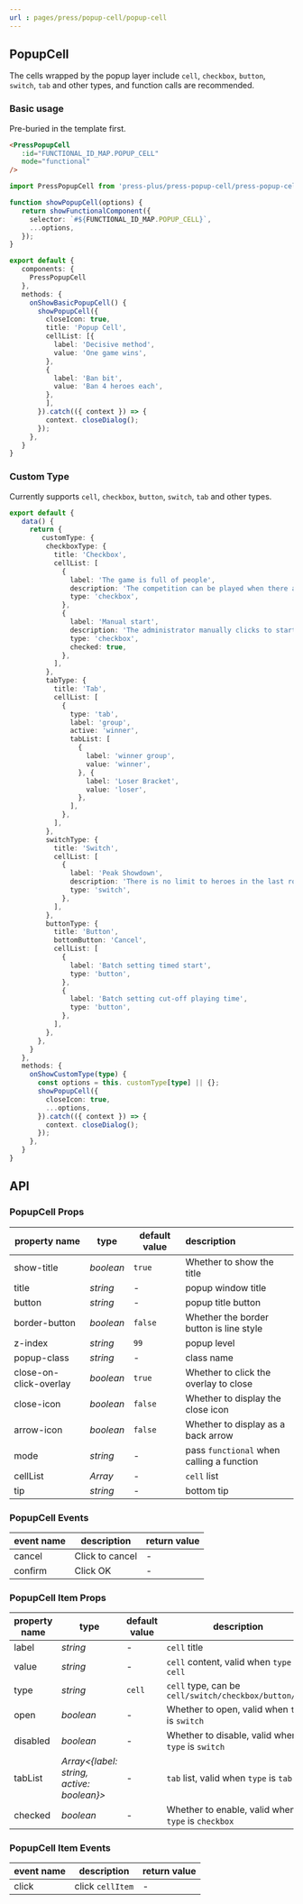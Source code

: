 ```yaml
---
url : pages/press/popup-cell/popup-cell
---
```


## PopupCell 

The cells wrapped by the popup layer include `cell`, `checkbox`, `button`, `switch`, `tab` and other types, and function calls are recommended.


### Basic usage

Pre-buried in the template first.

```html
<PressPopupCell
   :id="FUNCTIONAL_ID_MAP.POPUP_CELL"
   mode="functional"
/>
```

```ts
import PressPopupCell from 'press-plus/press-popup-cell/press-popup-cell';

function showPopupCell(options) {
   return showFunctionalComponent({
     selector: `#${FUNCTIONAL_ID_MAP.POPUP_CELL}`,
     ...options,
   });
}

export default {
   components: {
     PressPopupCell
   },
   methods: {
     onShowBasicPopupCell() {
       showPopupCell({
         closeIcon: true,
         title: 'Popup Cell',
         cellList: [{
           label: 'Decisive method',
           value: 'One game wins',
         },
         {
           label: 'Ban bit',
           value: 'Ban 4 heroes each',
         },
         ],
       }).catch(({ context }) => {
         context. closeDialog();
       });
     },
   }
}
```


### Custom Type

Currently supports `cell`, `checkbox`, `button`, `switch`, `tab` and other types.


```ts
export default {
   data() {
     return {
        customType: {
         checkboxType: {
           title: 'Checkbox',
           cellList: [
             {
               label: 'The game is full of people',
               description: 'The competition can be played when there are at least 10 players from both parties. ',
               type: 'checkbox',
             },
             {
               label: 'Manual start',
               description: 'The administrator manually clicks to start the game, so that the players can start the game. ',
               type: 'checkbox',
               checked: true,
             },
           ],
         },
         tabType: {
           title: 'Tab',
           cellList: [
             {
               type: 'tab',
               label: 'group',
               active: 'winner',
               tabList: [
                 {
                   label: 'winner group',
                   value: 'winner',
                 }, {
                   label: 'Loser Bracket',
                   value: 'loser',
                 },
               ],
             },
           ],
         },
         switchType: {
           title: 'Switch',
           cellList: [
             {
               label: 'Peak Showdown',
               description: 'There is no limit to heroes in the last round, and the lineups of both sides are invisible',
               type: 'switch',
             },
           ],
         },
         buttonType: {
           title: 'Button',
           bottomButton: 'Cancel',
           cellList: [
             {
               label: 'Batch setting timed start',
               type: 'button',
             },
             {
               label: 'Batch setting cut-off playing time',
               type: 'button',
             },
           ],
         },
       },
     }
   },
   methods: {
     onShowCustomType(type) {
       const options = this. customType[type] || {};
       showPopupCell({
         closeIcon: true,
         ...options,
       }).catch(({ context }) => {
         context. closeDialog();
       });
     },
   }
}
```


## API

### PopupCell Props

| property name          | type      | default value | description                               |
| ---------------------- | --------- | ------------- | :---------------------------------------- |
| show-title             | _boolean_ | `true`        | Whether to show the title                 |
| title                  | _string_  | -             | popup window title                        |
| button                 | _string_  | -             | popup title button                        |
| border-button          | _boolean_ | `false`       | Whether the border button is line style   |
| z-index                | _string_  | `99`          | popup level                               |
| popup-class            | _string_  | -             | class name                                |
| close-on-click-overlay | _boolean_ | `true`        | Whether to click the overlay to close     |
| close-icon             | _boolean_ | `false`       | Whether to display the close icon         |
| arrow-icon             | _boolean_ | `false`       | Whether to display as a back arrow        |
| mode                   | _string_  | -             | pass `functional` when calling a function |
| cellList               | _Array_   | -             | `cell` list                               |
| tip                    | _string_  | -             | bottom tip                                |


### PopupCell Events

| event name | description     | return value |
| ---------- | --------------- | ------------ |
| cancel     | Click to cancel | -            |
| confirm    | Click OK        | -            |

### PopupCell Item Props

| property name | type                                      | default value | description                                           |
| ------------- | ----------------------------------------- | ------------- | ----------------------------------------------------- |
| label         | _string_                                  | -             | `cell` title                                          |
| value         | _string_                                  | -             | `cell` content, valid when `type` is `cell`           |
| type          | _string_                                  | `cell`        | `cell` type, can be `cell/switch/checkbox/button/tab` |
| open          | _boolean_                                 | -             | Whether to open, valid when `type` is `switch`        |
| disabled      | _boolean_                                 | -             | Whether to disable, valid when `type` is `switch`     |
| tabList       | _Array<{label: string, active: boolean}>_ | -             | `tab` list, valid when `type` is `tab`                |
| checked       | _boolean_                                 | -             | Whether to enable, valid when `type` is `checkbox`    |


### PopupCell Item Events


| event name | description      | return value |
| ---------- | ---------------- | ------------ |
| click      | click `cellItem` | -            |